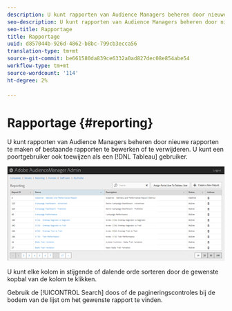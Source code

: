 ```yaml
---
description: U kunt rapporten van Audience Managers beheren door nieuwe rapporten te maken of bestaande rapporten te bewerken of te verwijderen. U kunt een poortgebruiker ook toewijzen als gebruiker van Tableau.
seo-description: U kunt rapporten van Audience Managers beheren door nieuwe rapporten te maken of bestaande rapporten te bewerken of te verwijderen. U kunt een poortgebruiker ook toewijzen als gebruiker van Tableau.
seo-title: Rapportage
title: Rapportage
uuid: d857044b-926d-4862-b8bc-799cb3ecca56
translation-type: tm+mt
source-git-commit: be661580da839ce6332a0ad827dec08e854abe54
workflow-type: tm+mt
source-wordcount: '114'
ht-degree: 2%

---
```



# Rapportage {#reporting}

U kunt rapporten van Audience Managers beheren door nieuwe rapporten te maken of bestaande rapporten te bewerken of te verwijderen. U kunt een poortgebruiker ook toewijzen als een [!DNL Tableau] gebruiker.

<!-- c_reporting.xml -->

![](assets/reporting.png)

U kunt elke kolom in stijgende of dalende orde sorteren door de gewenste kopbal van de kolom te klikken.

Gebruik de [!UICONTROL Search] doos of de pagineringscontroles bij de bodem van de lijst om het gewenste rapport te vinden.
